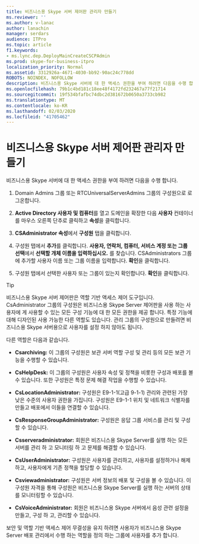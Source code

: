 ```yaml
---
title: 비즈니스용 Skype 서버 제어판 관리자 만들기
ms.reviewer: ''
ms.author: v-lanac
author: lanachin
manager: serdars
audience: ITPro
ms.topic: article
f1.keywords:
- ms.lync.dep.DeployMainCreateCSCPAdmin
ms.prod: skype-for-business-itpro
localization_priority: Normal
ms.assetid: 3312926a-4671-4030-bb92-90ac24c778dd
ROBOTS: NOINDEX, NOFOLLOW
description: 비즈니스용 Skype 서버에 대 한 액세스 권한을 부여 하려면 다음을 수행 합니다.
ms.openlocfilehash: 79b1c4bd181c18ee48f4172fd232467a77f21714
ms.sourcegitcommit: 19f534bfafbc74dbc2d381672b0650a3733cb982
ms.translationtype: MT
ms.contentlocale: ko-KR
ms.lasthandoff: 02/03/2020
ms.locfileid: "41705462"
---
```

# <a name="create-skype-for-business-server-control-panel-administrators"></a>비즈니스용 Skype 서버 제어판 관리자 만들기
 
비즈니스용 Skype 서버에 대 한 액세스 권한을 부여 하려면 다음을 수행 합니다.
  
1. Domain Admins 그룹 또는 RTCUniversalServerAdmins 그룹의 구성원으로 로그온합니다.
    
2. **Active Directory 사용자 및 컴퓨터**를 열고 도메인을 확장한 다음 **사용자** 컨테이너를 마우스 오른쪽 단추로 클릭하고 **속성**을 클릭합니다.
    
3. **CSAdministrator 속성**에서 **구성원** 탭을 클릭합니다.
    
4. 구성원 탭에서 **추가**를 클릭합니다. **사용자, 연락처, 컴퓨터, 서비스 계정 또는 그룹 선택**에서 **선택할 개체 이름을 입력하십시오.** 를 찾습니다. CSAdministrators 그룹에 추가할 사용자 이름 또는 그룹 이름을 입력합니다. **확인**을 클릭합니다.
    
5. 구성원 탭에서 선택한 사용자 또는 그룹이 있는지 확인합니다. **확인**을 클릭합니다.
    
> [!TIP]
> 비즈니스용 Skype 서버 제어판은 역할 기반 액세스 제어 도구입니다. CsAdministrator 그룹의 구성원은 비즈니스용 Skype Server 제어판을 사용 하는 사용자에 게 사용할 수 있는 모든 구성 기능에 대 한 모든 권한을 제공 합니다. 특정 기능에 대해 디자인된 사용 가능한 다른 역할도 있습니다. 관리 그룹의 구성원으로 만들려면 비즈니스용 Skype 서버용으로 사용자를 설정 하지 않아도 됩니다. 
  
다른 역할은 다음과 같습니다.
  
- **Csarchiving:** 이 그룹의 구성원은 보관 서버 역할 구성 및 관리 등의 모든 보관 기능을 수행할 수 있습니다.
    
- **CsHelpDesk:** 이 그룹의 구성원은 사용자 속성 및 정책을 비롯한 구성과 배포를 볼 수 있습니다. 또한 구성원은 특정 문제 해결 작업을 수행할 수 있습니다.
    
- **CsLocationAdministrator:** 구성원은 E9-1-1(고급 9-1-1) 관리와 관련된 가장 낮은 수준의 사용자 권한을 가집니다. 구성원은 E9-1-1 위치 및 네트워크 식별자를 만들고 배포에서 이들을 연결할 수 있습니다.
    
- **CsResponseGroupAdministrator:** 구성원은 응답 그룹 서비스를 관리 및 구성할 수 있습니다.
    
- **Csserveradministrator:** 회원은 비즈니스용 Skype Server를 실행 하는 모든 서버를 관리 하 고 모니터링 하 고 문제를 해결할 수 있습니다.
    
- **CsUserAdministrator:** 구성원은 사용자를 관리하고, 사용자를 설정하거나 해제하고, 사용자에게 기존 정책을 할당할 수 있습니다.
    
- **Csviewadministrator:** 구성원은 서버 정보의 배포 및 구성을 볼 수 있습니다. 이 구성원 자격을 통해 구성원은 비즈니스용 Skype Server를 실행 하는 서버의 상태를 모니터링할 수 있습니다.
    
- **CsVoiceAdministrator:** 회원은 비즈니스용 Skype 서버에서 음성 관련 설정을 만들고, 구성 하 고, 관리할 수 있습니다.
    
보안 및 역할 기반 액세스 제어 무결성을 유지 하려면 사용자가 비즈니스용 Skype Server 배포 관리에서 수행 하는 역할을 정의 하는 그룹에 사용자를 추가 합니다.
  

